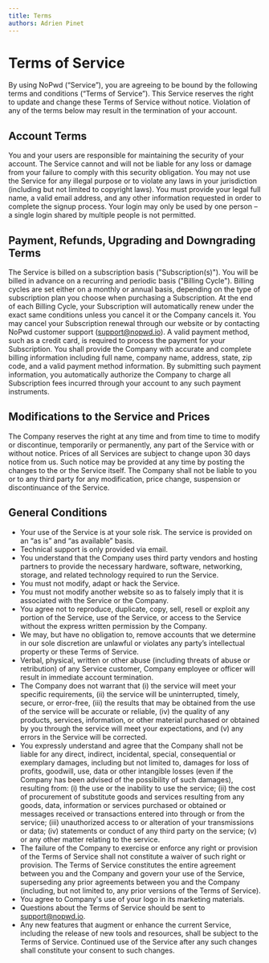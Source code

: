 ```yaml
---
title: Terms
authors: Adrien Pinet
---
```


# Terms of Service

By using NoPwd (“Service”), you are agreeing to be bound by the following terms and conditions (“Terms of Service”).
This Service reserves the right to update and change these Terms of Service without notice.
Violation of any of the terms below may result in the termination of your account.

## Account Terms

You and your users are responsible for maintaining the security of your account. The Service cannot and will not be liable for any loss or damage from your failure to comply with this security obligation.
You may not use the Service for any illegal purpose or to violate any laws in your jurisdiction (including but not limited to copyright laws).
You must provide your legal full name, a valid email address, and any other information requested in order to complete the signup process.
Your login may only be used by one person – a single login shared by multiple people is not permitted.

## Payment, Refunds, Upgrading and Downgrading Terms

The Service is billed on a subscription basis ("Subscription(s)"). You will be billed in advance on a recurring and periodic basis ("Billing Cycle"). Billing cycles are set either on a monthly or annual basis, depending on the type of subscription plan you choose when purchasing a Subscription.
At the end of each Billing Cycle, your Subscription will automatically renew under the exact same conditions unless you cancel it or the Company cancels it. You may cancel your Subscription renewal through our website or by contacting NoPwd customer support (support@nopwd.io).
A valid payment method, such as a credit card, is required to process the payment for your Subscription. You shall provide the Company with accurate and complete billing information including full name, company name, address, state, zip code, and a valid payment method information. By submitting such payment information, you automatically authorize the Company to charge all Subscription fees incurred through your account to any such payment instruments.

## Modifications to the Service and Prices

The Company reserves the right at any time and from time to time to modify or discontinue, temporarily or permanently, any part of the Service with or without notice.
Prices of all Services are subject to change upon 30 days notice from us. Such notice may be provided at any time by posting the changes to the or the Service itself. The Company shall not be liable to you or to any third party for any modification, price change, suspension or discontinuance of the Service.

## General Conditions

- Your use of the Service is at your sole risk. The service is provided on an “as is” and “as available” basis.
- Technical support is only provided via email.
- You understand that the Company uses third party vendors and hosting partners to provide the necessary hardware, software, networking, storage, and related technology required to run the Service.
- You must not modify, adapt or hack the Service.
- You must not modify another website so as to falsely imply that it is associated with the Service or the Company.
- You agree not to reproduce, duplicate, copy, sell, resell or exploit any portion of the Service, use of the Service, or access to the Service without the express written permission by the Company.
- We may, but have no obligation to, remove accounts that we determine in our sole discretion are unlawful or violates any party’s intellectual property or these Terms of Service.
- Verbal, physical, written or other abuse (including threats of abuse or retribution) of any Service customer, Company employee or officer will result in immediate account termination.
- The Company does not warrant that (i) the service will meet your specific requirements, (ii) the service will be uninterrupted, timely, secure, or error-free, (iii) the results that may be obtained from the use of the service will be accurate or reliable, (iv) the quality of any products, services, information, or other material purchased or obtained by you through the service will meet your expectations, and (v) any errors in the Service will be corrected.
- You expressly understand and agree that the Company shall not be liable for any direct, indirect, incidental, special, consequential or exemplary damages, including but not limited to, damages for loss of profits, goodwill, use, data or other intangible losses (even if the Company has been advised of the possibility of such damages), resulting from: (i) the use or the inability to use the service; (ii) the cost of procurement of substitute goods and services resulting from any goods, data, information or services purchased or obtained or messages received or transactions entered into through or from the service; (iii) unauthorized access to or alteration of your transmissions or data; (iv) statements or conduct of any third party on the service; (v) or any other matter relating to the service.
- The failure of the Company to exercise or enforce any right or provision of the Terms of Service shall not constitute a waiver of such right or provision. The Terms of Service constitutes the entire agreement between you and the Company and govern your use of the Service, superseding any prior agreements between you and the Company (including, but not limited to, any prior versions of the Terms of Service).
- You agree to Company's use of your logo in its marketing materials.
- Questions about the Terms of Service should be sent to support@nopwd.io.
- Any new features that augment or enhance the current Service, including the release of new tools and resources, shall be subject to the Terms of Service. Continued use of the Service after any such changes shall constitute your consent to such changes.
